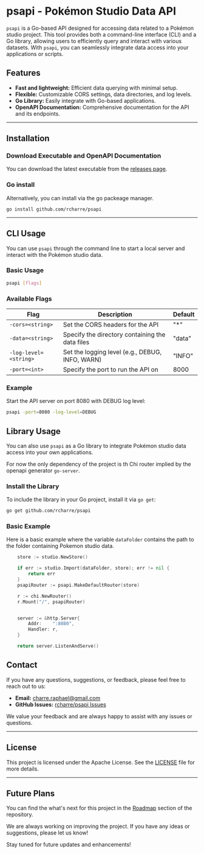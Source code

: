 # psapi - Pokémon Studio Data API

`psapi` is a Go-based API designed for accessing data related to a Pokémon studio project. This tool provides both a command-line interface (CLI) and a Go library, allowing users to efficiently query and interact with various datasets. With `psapi`, you can seamlessly integrate data access into your applications or scripts.

## Features

- **Fast and lightweight:** Efficient data querying with minimal setup.
- **Flexible:** Customizable CORS settings, data directories, and log levels.
- **Go Library:** Easily integrate with Go-based applications.
- **OpenAPI Documentation:** Comprehensive documentation for the API and its endpoints.

---

## Installation

### Download Executable and OpenAPI Documentation

You can download the latest executable from the [releases page](https://github.com/rcharre/psapi/releases).

### Go install

Alternatively, you can install via the go packeage manager.

```
go install github.com/rcharre/psapi
```

---

## CLI Usage

You can use `psapi` through the command line to start a local server and interact with the Pokémon studio data.

### Basic Usage

```bash
psapi [flags]
```

### Available Flags

| Flag                     | Description                                     | Default |
|--------------------------|-------------------------------------------------|---------|
| `-cors=<string>`      | Set the CORS headers for the API                | "*"     |
| `-data=<string>`      | Specify the directory containing the data files | "data"  |
| `-log-level=<string>` | Set the logging level (e.g., DEBUG, INFO, WARN) | "INFO"  |
| `-port=<int>`         | Specify the port to run the API on              | 8000    |

### Example

Start the API server on port 8080 with DEBUG log level:

```bash
psapi -port=8080 -log-level=DEBUG
```

## Library Usage

You can also use `psapi` as a Go library to integrate Pokémon studio data access into your own applications.

For now the only dependency of the project is th Chi router implied by the openapi generator `go-server`.

### Install the Library

To include the library in your Go project, install it via `go get`:

```bash
go get github.com/rcharre/psapi
```

### Basic Example

Here is a basic example where the variable `dataFolder` contains the path to the folder containing Pokemon studio data.

```go
	store := studio.NewStore()

	if err := studio.Import(dataFolder, store); err != nil {
		return err
	}
	psapiRouter := psapi.MakeDefaultRouter(store)

	r := chi.NewRouter()
	r.Mount("/", psapiRouter)


	server := &http.Server{
		Addr:    ":8080",
		Handler: r,
	}

	return server.ListenAndServe()
```

## Contact

If you have any questions, suggestions, or feedback, please feel free to reach out to us:

- **Email:** charre.raphael@gmail.com
- **GitHub Issues:** [rcharre/psapi Issues](https://github.com/rcharre/psapi/issues)

We value your feedback and are always happy to assist with any issues or questions.

---

## License

This project is licensed under the Apache License. See the [LICENSE](LICENSE) file for more details.

---

## Future Plans
You can find the what's next for this project in the [Roadmap](./ROADMAP.md) section of the repository.

We are always working on improving the project. If you have any ideas or suggestions, please let us know!

Stay tuned for future updates and enhancements!
